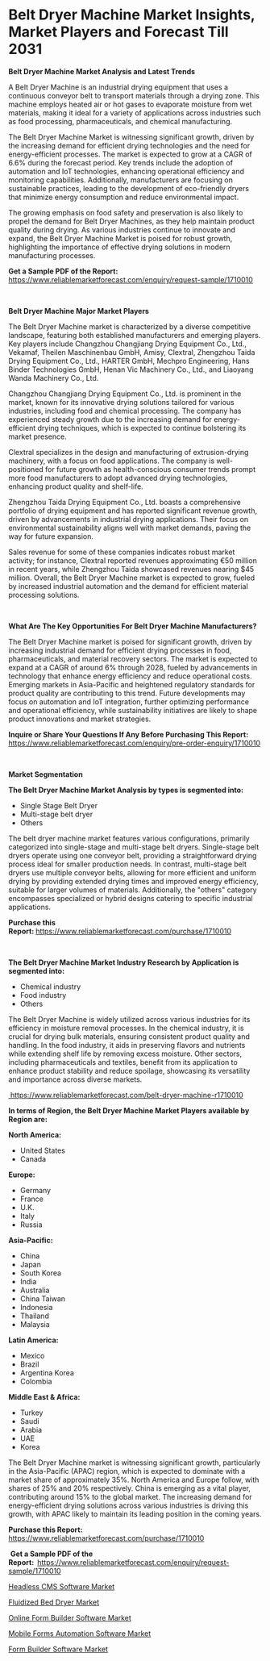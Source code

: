 <p><h1>Belt Dryer Machine Market Insights, Market Players and Forecast Till 2031</h1></p><p><strong>Belt Dryer Machine Market Analysis and Latest Trends</strong></p>
<p><p>A Belt Dryer Machine is an industrial drying equipment that uses a continuous conveyor belt to transport materials through a drying zone. This machine employs heated air or hot gases to evaporate moisture from wet materials, making it ideal for a variety of applications across industries such as food processing, pharmaceuticals, and chemical manufacturing. </p><p>The Belt Dryer Machine Market is witnessing significant growth, driven by the increasing demand for efficient drying technologies and the need for energy-efficient processes. The market is expected to grow at a CAGR of 6.6% during the forecast period. Key trends include the adoption of automation and IoT technologies, enhancing operational efficiency and monitoring capabilities. Additionally, manufacturers are focusing on sustainable practices, leading to the development of eco-friendly dryers that minimize energy consumption and reduce environmental impact. </p><p>The growing emphasis on food safety and preservation is also likely to propel the demand for Belt Dryer Machines, as they help maintain product quality during drying. As various industries continue to innovate and expand, the Belt Dryer Machine Market is poised for robust growth, highlighting the importance of effective drying solutions in modern manufacturing processes.</p></p>
<p><strong>Get a Sample PDF of the Report:&nbsp;</strong> <a href="https://www.reliablemarketforecast.com/enquiry/request-sample/1710010?utm_campaign=1725&utm_medium=2&utm_source=Github&utm_content=ia&utm_term=22102024&utm_id=belt-dryer-machine">https://www.reliablemarketforecast.com/enquiry/request-sample/1710010</a></p>
<p>&nbsp;</p>
<p><strong>Belt Dryer Machine Major Market Players</strong></p>
<p><p>The Belt Dryer Machine market is characterized by a diverse competitive landscape, featuring both established manufacturers and emerging players. Key players include Changzhou Changjiang Drying Equipment Co., Ltd., Vekamaf, Theilen Maschinenbau GmbH, Amisy, Clextral, Zhengzhou Taida Drying Equipment Co., Ltd., HARTER GmbH, Mechpro Engineering, Hans Binder Technologies GmbH, Henan Vic Machinery Co., Ltd., and Liaoyang Wanda Machinery Co., Ltd.</p><p>Changzhou Changjiang Drying Equipment Co., Ltd. is prominent in the market, known for its innovative drying solutions tailored for various industries, including food and chemical processing. The company has experienced steady growth due to the increasing demand for energy-efficient drying techniques, which is expected to continue bolstering its market presence.</p><p>Clextral specializes in the design and manufacturing of extrusion-drying machinery, with a focus on food applications. The company is well-positioned for future growth as health-conscious consumer trends prompt more food manufacturers to adopt advanced drying technologies, enhancing product quality and shelf-life.</p><p>Zhengzhou Taida Drying Equipment Co., Ltd. boasts a comprehensive portfolio of drying equipment and has reported significant revenue growth, driven by advancements in industrial drying applications. Their focus on environmental sustainability aligns well with market demands, paving the way for future expansion.</p><p>Sales revenue for some of these companies indicates robust market activity; for instance, Clextral reported revenues approximating €50 million in recent years, while Zhengzhou Taida showcased revenues nearing $45 million. Overall, the Belt Dryer Machine market is expected to grow, fueled by increased industrial automation and the demand for efficient material processing solutions.</p></p>
<p>&nbsp;</p>
<p><strong>What Are The Key Opportunities For Belt Dryer Machine Manufacturers?</strong></p>
<p><p>The Belt Dryer Machine market is poised for significant growth, driven by increasing industrial demand for efficient drying processes in food, pharmaceuticals, and material recovery sectors. The market is expected to expand at a CAGR of around 6% through 2028, fueled by advancements in technology that enhance energy efficiency and reduce operational costs. Emerging markets in Asia-Pacific and heightened regulatory standards for product quality are contributing to this trend. Future developments may focus on automation and IoT integration, further optimizing performance and operational efficiency, while sustainability initiatives are likely to shape product innovations and market strategies.</p></p>
<p><strong>Inquire or Share Your Questions If Any Before Purchasing This Report:</strong> <a href="https://www.reliablemarketforecast.com/enquiry/pre-order-enquiry/1710010?utm_campaign=1725&utm_medium=2&utm_source=Github&utm_content=ia&utm_term=22102024&utm_id=belt-dryer-machine">https://www.reliablemarketforecast.com/enquiry/pre-order-enquiry/1710010</a></p>
<p>&nbsp;</p>
<p><strong>Market Segmentation</strong></p>
<p><strong>The Belt Dryer Machine Market Analysis by types is segmented into:</strong></p>
<p><ul><li>Single Stage Belt Dryer</li><li>Multi-stage belt dryer</li><li>Others</li></ul></p>
<p><p>The belt dryer machine market features various configurations, primarily categorized into single-stage and multi-stage belt dryers. Single-stage belt dryers operate using one conveyor belt, providing a straightforward drying process ideal for smaller production needs. In contrast, multi-stage belt dryers use multiple conveyor belts, allowing for more efficient and uniform drying by providing extended drying times and improved energy efficiency, suitable for larger volumes of materials. Additionally, the "others" category encompasses specialized or hybrid designs catering to specific industrial applications.</p></p>
<p><strong>Purchase this Report:&nbsp;</strong><a href="https://www.reliablemarketforecast.com/purchase/1710010?utm_campaign=1725&utm_medium=2&utm_source=Github&utm_content=ia&utm_term=22102024&utm_id=belt-dryer-machine">https://www.reliablemarketforecast.com/purchase/1710010</a></p>
<p>&nbsp;</p>
<p><strong>The Belt Dryer Machine Market Industry Research by Application is segmented into:</strong></p>
<p><ul><li>Chemical industry</li><li>Food industry</li><li>Others</li></ul></p>
<p><p>The Belt Dryer Machine is widely utilized across various industries for its efficiency in moisture removal processes. In the chemical industry, it is crucial for drying bulk materials, ensuring consistent product quality and handling. In the food industry, it aids in preserving flavors and nutrients while extending shelf life by removing excess moisture. Other sectors, including pharmaceuticals and textiles, benefit from its application to enhance product stability and reduce spoilage, showcasing its versatility and importance across diverse markets.</p></p>
<p><a href="https://www.reliablemarketforecast.com/belt-dryer-machine-r1710010?utm_campaign=1725&utm_medium=2&utm_source=Github&utm_content=ia&utm_term=22102024&utm_id=belt-dryer-machine">&nbsp;https://www.reliablemarketforecast.com/belt-dryer-machine-r1710010</a></p>
<p><strong>In terms of Region, the Belt Dryer Machine Market Players available by Region are:</strong></p>
<p>
    <p> <strong> North America: </strong>
        <ul>
            <li>United States</li>
            <li>Canada</li>
        </ul>
        </p> 
    <p> <strong> Europe: </strong>
        <ul>
            <li>Germany</li>
            <li>France</li>
            <li>U.K.</li>
            <li>Italy</li>
            <li>Russia</li>
        </ul>
        </p> 
    <p> <strong> Asia-Pacific: </strong>
        <ul>
            <li>China</li>
            <li>Japan</li>
            <li>South Korea</li>
            <li>India</li>
            <li>Australia</li>
            <li>China Taiwan</li>
            <li>Indonesia</li>
            <li>Thailand</li>
            <li>Malaysia</li>
        </ul>
        </p> 
    <p> <strong> Latin America: </strong>
        <ul>
            <li>Mexico</li>
            <li>Brazil</li>
            <li>Argentina Korea</li>
            <li>Colombia</li>
        </ul>
        </p> 
    <p> <strong> Middle East & Africa: </strong>
        <ul>
            <li>Turkey</li>
            <li>Saudi</li>
            <li>Arabia</li>
            <li>UAE</li>
            <li>Korea</li>
        </ul>
    </p>
    </p>
<p><p>The Belt Dryer Machine market is witnessing significant growth, particularly in the Asia-Pacific (APAC) region, which is expected to dominate with a market share of approximately 35%. North America and Europe follow, with shares of 25% and 20% respectively. China is emerging as a vital player, contributing around 15% to the global market. The increasing demand for energy-efficient drying solutions across various industries is driving this growth, with APAC likely to maintain its leading position in the coming years.</p></p>
<p><strong>Purchase this Report: </strong><a href="https://www.reliablemarketforecast.com/purchase/1710010?utm_campaign=1725&utm_medium=2&utm_source=Github&utm_content=ia&utm_term=22102024&utm_id=belt-dryer-machine">https://www.reliablemarketforecast.com/purchase/1710010</a></p>
<p>&nbsp;<strong>Get a Sample PDF of the Report:&nbsp;&nbsp;</strong><a href="https://www.reliablemarketforecast.com/enquiry/request-sample/1710010?utm_campaign=1725&utm_medium=2&utm_source=Github&utm_content=ia&utm_term=22102024&utm_id=belt-dryer-machine">https://www.reliablemarketforecast.com/enquiry/request-sample/1710010</a></p>
<p><strong></strong></p>
<p><p><a href="https://www.linkedin.com/pulse/influencing-factors-headless-cms-software-market-insights-6hxbc?utm_campaign=1725&utm_medium=2&utm_source=Github&utm_content=ia&utm_term=22102024&utm_id=belt-dryer-machine">Headless CMS Software Market</a></p><p><a href="https://issuu.com/reportprime-2/docs/fluidized-bed-dryer-market-size-203_b4161725962aeb?utm_campaign=1725&utm_medium=2&utm_source=Github&utm_content=ia&utm_term=22102024&utm_id=belt-dryer-machine">Fluidized Bed Dryer Market</a></p><p><a href="https://www.linkedin.com/pulse/global-online-form-builder-software-market-analysis-key-trends-bgnyc?utm_campaign=1725&utm_medium=2&utm_source=Github&utm_content=ia&utm_term=22102024&utm_id=belt-dryer-machine">Online Form Builder Software Market</a></p><p><a href="https://www.linkedin.com/pulse/mobile-forms-automation-software-momentum-charting-95-cagr-path-qy0nc?utm_campaign=1725&utm_medium=2&utm_source=Github&utm_content=ia&utm_term=22102024&utm_id=belt-dryer-machine">Mobile Forms Automation Software Market</a></p><p><a href="https://www.linkedin.com/pulse/form-builder-software-market-refracting-trends-consumer-behaviors-oqjoc?utm_campaign=1725&utm_medium=2&utm_source=Github&utm_content=ia&utm_term=22102024&utm_id=belt-dryer-machine">Form Builder Software Market</a></p></p>